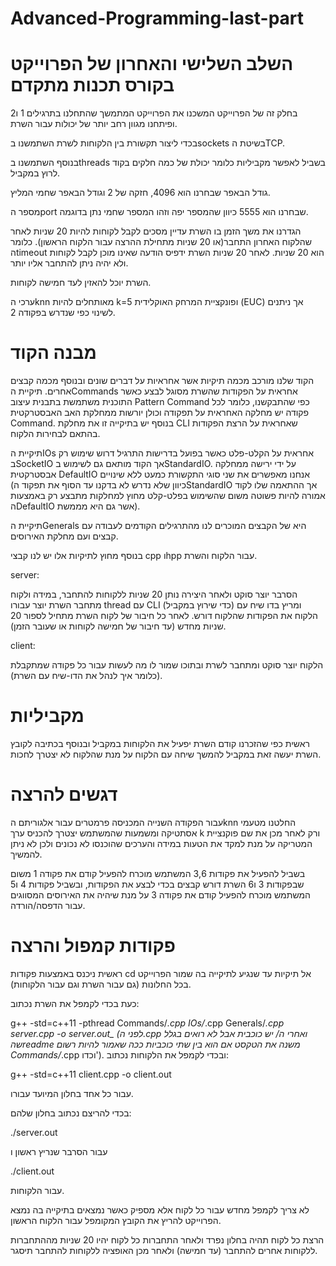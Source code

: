 # Advanced-Programming-last-part

# השלב השלישי והאחרון של הפרוייקט בקורס תכנות מתקדם
בחלק זה של הפרוייקט המשכנו את הפרוייקט המתמשך שהתחלנו בתרגילים 1 ו2 ופיתחנו
מגוון רחב יותר של יכולות עבור השרת.

בכדי ליצור תקשורת בין הלקוחות לשרת השתמשנו בsockets בשיטת הTCP.

בנוסף השתמשנו בthreads בשביל לאפשר מקביליות כלומר יכולת של כמה חלקים בקוד לרוץ במקביל.

גודל הבאפר שבחרנו הוא 4096, חזקה של 2 וגודל הבאפר שחמי המליץ.

מספר הport שבחרנו הוא 5555 כיוון שהמספר יפה וזהו המספר שחמי נתן בדוגמה.

הגדרנו את משך הזמן בו השרת עדיין מסכים לקבל לקוחות להיות 20 שניות לאחר שהלקוח האחרון התחבר(או 20 שניות מתחילת ההרצה עבור הלקוח הראשון).
כלומר הtimeout הוא 20 שניות.
לאחר 20 שניות השרת ידפיס הודעה שאינו מוכן לקבל לקוחות ולא יהיה ניתן להתחבר אליו יותר.

השרת יוכל להאזין לעד חמישה לקוחות.

ערכי הknn מאותחלים להיות k=5 ופונקציית המרחק האוקלידית (EUC) אך ניתנים לשינוי כפי שנדרש בפקודה 2.


# מבנה הקוד
הקוד שלנו מורכב מכמה תיקיות אשר אחראיות על דברים שונים ובנוסף מכמה קבצים אחרים.
תיקיית הCommands אחראית על הפקודות שהשרת מסוגל לבצע כאשר התוכנית משתמשת בתבנית עיצוב Pattern Command כפי שהתבקשנו, כלומר לכל פקודה יש מחלקה האחראית על תפקודה וכולן יורשות ממחלקת האב האבסטרקטית Command.
בנוסף יש בתיקייה זו את מחלקת CLI שאחראית על הרצת הפקודות בהתאם לבחירות הלקוח.

תיקיית הIOs אחראית על הקלט-פלט כאשר בפועל בדרישות התרגיל דרוש שימוש רק בSocketIO אך הקוד מותאם גם לשימוש בStandardIO.
על ידי ירישה ממחלקה אבסטרקטית DefaultIO אנחנו מאפשרים את שני סוגי התקשורת כמעט ללא שינויים (כיוון שלא נדרש לא בדקנו עד הסוף את תפקוד הStandardIO אך ההתאמה שלו לקוד אמורה להיות פשוטה משום שהשימוש בפלט-קלט מחוץ למחלקות מתבצע רק באמצעות הDefaultIO אשר גם היא מממשת).

תיקיית הGenerals היא של הקבצים המוכרים לנו מהתרגילים הקודמים לעבודה עם קבצים ועם מחלקת האירוסים.

בנוסף מחוץ לתיקיות אלו יש לנו קבצי cpp וhpp עבור הלקוח והשרת.

server:

הסרבר יוצר סוקט ולאחר היצירה נותן 20 שניות ללקוחות להתחבר, במידה ולקוח מתחבר השרת יוצר עבורו thread עם CLI (כדי שירוץ במקביל) ומריץ בדו שיח עם הלקוח את הפקודות שהלקוח דורש.
לאחר כל חיבור של לקוח השרת מתחיל לספור 20 שניות מחדש (עד חיבור של חמישה לקוחות או שעובר הזמן).

client:

הלקוח יוצר סוקט ומתחבר לשרת ובתוכו שמור לו מה לעשות עבור כל פקודה שמתקבלת (כלומר איך לנהל את הדו-שיח עם השרת).

# מקביליות
ראשית כפי שהזכרנו קודם השרת יפעיל את הלקוחות במקביל ובנוסף בכתיבה לקובץ השרת יעשה זאת במקביל להמשך שיחה עם הלקוח על מנת שהלקוח לא יצטרך לחכות.

# דגשים להרצה
עבור הפקודה השנייה המכניסה פרמטרים עבור אלגוריתם הknn החלטנו מטעמי אסתטיקה ומשמעות שהמשתמש יצטרך להכניס ערך k ורק לאחר מכן את שם פוקנציית המטריקה על מנת למקד את הטעות במידה והערכים שהוכנסו לא נכונים ולכן לא ניתן להמשיך.

בשביל להפעיל את פקודות 3,6 המשתמש מוכרח להפעיל קודם את פקודה 1 משום שבפקודות 3 ו6 השרת דורש קבצים בכדי לבצע את הפקודות, ובשביל פקודות 4 ו5 המשתמש מוכרח להפעיל קודם את פקודה 3 על מנת שיהיה את האירוסים המסווגים עבור הדפסה/הורדה.


# פקודות קמפול והרצה

ראשית ניכנס באמצעות פקודות cd אל תיקיות עד שנגיע לתיקייה בה שמור הפרוייקט בכל החלונות (גם עבור השרת וגם עבור הלקוחות).

כעת בכדי לקמפל את השרת נכתוב:

g++ -std=c++11 -pthread Commands/*.cpp IOs/*.cpp Generals/*.cpp server.cpp -o server.out_
(לפני ה.cpp ואחרי ה/ יש כוכבית אבל לא רואים בגלל שהreadme משנה את הטקסט אם הוא בין שתי כוכביות ככה שאמור להיות רשום Commands/*.cpp וכדו').
ובכדי לקמפל את הלקוחות נכתוב:

g++ -std=c++11 client.cpp -o client.out

עבור כל אחד בחלון המיועד עבורו.

בכדי להריצם נכתוב בחלון שלהם:

./server.out

עבור הסרבר שנריץ ראשון ו

./client.out

עבור הלקוחות.

לא צריך לקמפל מחדש עבור כל לקוח אלא מספיק כאשר נמצאים בתיקייה בה נמצא הפרוייקט להריץ את הקובץ המקומפל עבור הלקוח הראשון.

הרצת כל לקוח תהיה בחלון נפרד ולאחר התחברות כל לקוח יהיו 20 שניות מההתחברות ללקוחות אחרים להתחבר (עד חמישה) ולאחר מכן האופציה ללקוחות להתחבר תיסגר.
